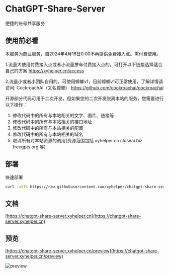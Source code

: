 # ChatGPT-Share-Server

便捷的账号共享服务

## 使用前必看

本服务为商业服务，自2024年4月16日0:00不再提供免费接入点。需付费使用。

1.流量大使用付费接入点或者小流量拼车付费接入点的，可打开以下链接选择适合自己的方案
https://xyhelper.cn/access

2.流量小或者小团队自用的，可使用蟑螂v1，目前蟑螂v1可正常使用，了解详情请访问:
CockroachAi（又名蟑螂）
https://github.com/cockroachai/cockroachai

开源部分代码可用于二次开发，但如果您的二次开发脱离本站的服务，您需要进行以下操作：

1. 修改代码中的所有与本站相关的文字、图片、链接等
2. 修改代码中的所有与本站相关的接口地址
3. 修改代码中的所有与本站相关的配置
4. 修改代码中的所有与本站相关的域名
5. 取消所有对本站资源的调用(资源范围包括 xyhelper.cn closeai.biz freegpts.org 等)



## 部署

快速部署

```bash
curl -sSfL https://raw.githubusercontent.com/xyhelper/chatgpt-share-server/deploy/quick-install.sh | bash
```

## 文档

[https://chatgpt-share-server.xyhelper.cn](https://chatgpt-share-server.xyhelper.cn)

## 预览

[https://chatgpt-share-server.xyhelper.cn/preview](https://chatgpt-share-server.xyhelper.cn/preview)

![preview](docs/.vuepress/public/images/chat.png)
